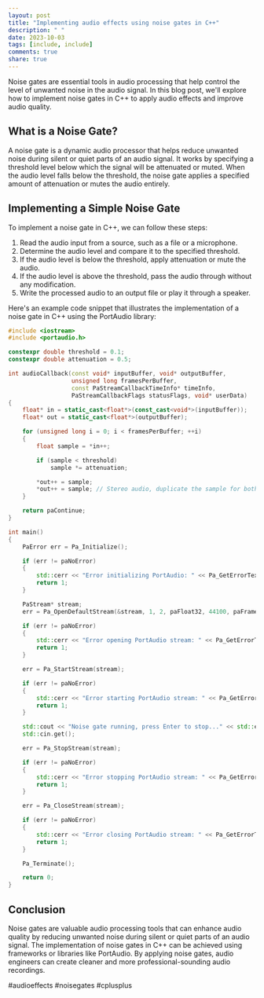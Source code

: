```yaml
---
layout: post
title: "Implementing audio effects using noise gates in C++"
description: " "
date: 2023-10-03
tags: [include, include]
comments: true
share: true
---
```


Noise gates are essential tools in audio processing that help control the level of unwanted noise in the audio signal. In this blog post, we'll explore how to implement noise gates in C++ to apply audio effects and improve audio quality.

## What is a Noise Gate?

A noise gate is a dynamic audio processor that helps reduce unwanted noise during silent or quiet parts of an audio signal. It works by specifying a threshold level below which the signal will be attenuated or muted. When the audio level falls below the threshold, the noise gate applies a specified amount of attenuation or mutes the audio entirely.

## Implementing a Simple Noise Gate

To implement a noise gate in C++, we can follow these steps:

1. Read the audio input from a source, such as a file or a microphone.
2. Determine the audio level and compare it to the specified threshold.
3. If the audio level is below the threshold, apply attenuation or mute the audio.
4. If the audio level is above the threshold, pass the audio through without any modification.
5. Write the processed audio to an output file or play it through a speaker.

Here's an example code snippet that illustrates the implementation of a noise gate in C++ using the PortAudio library:

```cpp
#include <iostream>
#include <portaudio.h>

constexpr double threshold = 0.1;
constexpr double attenuation = 0.5;

int audioCallback(const void* inputBuffer, void* outputBuffer,
                  unsigned long framesPerBuffer,
                  const PaStreamCallbackTimeInfo* timeInfo,
                  PaStreamCallbackFlags statusFlags, void* userData)
{
    float* in = static_cast<float*>(const_cast<void*>(inputBuffer));
    float* out = static_cast<float*>(outputBuffer);

    for (unsigned long i = 0; i < framesPerBuffer; ++i)
    {
        float sample = *in++;

        if (sample < threshold)
            sample *= attenuation;

        *out++ = sample;
        *out++ = sample; // Stereo audio, duplicate the sample for both channels
    }

    return paContinue;
}

int main()
{
    PaError err = Pa_Initialize();

    if (err != paNoError)
    {
        std::cerr << "Error initializing PortAudio: " << Pa_GetErrorText(err) << std::endl;
        return 1;
    }

    PaStream* stream;
    err = Pa_OpenDefaultStream(&stream, 1, 2, paFloat32, 44100, paFramesPerBufferUnspecified, audioCallback, nullptr);

    if (err != paNoError)
    {
        std::cerr << "Error opening PortAudio stream: " << Pa_GetErrorText(err) << std::endl;
        return 1;
    }

    err = Pa_StartStream(stream);

    if (err != paNoError)
    {
        std::cerr << "Error starting PortAudio stream: " << Pa_GetErrorText(err) << std::endl;
        return 1;
    }

    std::cout << "Noise gate running, press Enter to stop..." << std::endl;
    std::cin.get();

    err = Pa_StopStream(stream);

    if (err != paNoError)
    {
        std::cerr << "Error stopping PortAudio stream: " << Pa_GetErrorText(err) << std::endl;
        return 1;
    }

    err = Pa_CloseStream(stream);

    if (err != paNoError)
    {
        std::cerr << "Error closing PortAudio stream: " << Pa_GetErrorText(err) << std::endl;
        return 1;
    }

    Pa_Terminate();

    return 0;
}
```

## Conclusion

Noise gates are valuable audio processing tools that can enhance audio quality by reducing unwanted noise during silent or quiet parts of an audio signal. The implementation of noise gates in C++ can be achieved using frameworks or libraries like PortAudio. By applying noise gates, audio engineers can create cleaner and more professional-sounding audio recordings.

#audioeffects #noisegates #cplusplus
